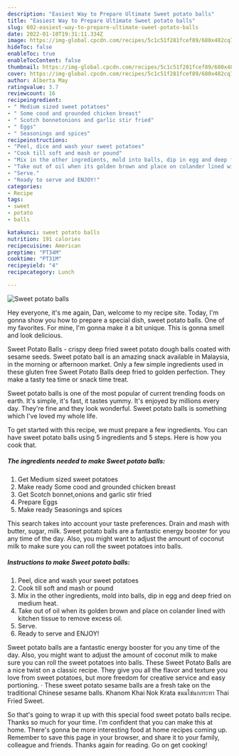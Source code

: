 ```yaml
---
description: "Easiest Way to Prepare Ultimate Sweet potato balls"
title: "Easiest Way to Prepare Ultimate Sweet potato balls"
slug: 602-easiest-way-to-prepare-ultimate-sweet-potato-balls
date: 2022-01-10T19:31:11.334Z
image: https://img-global.cpcdn.com/recipes/5c1c51f281fcef89/680x482cq70/sweet-potato-balls-recipe-main-photo.jpg
hideToc: false
enableToc: true
enableTocContent: false
thumbnail: https://img-global.cpcdn.com/recipes/5c1c51f281fcef89/680x482cq70/sweet-potato-balls-recipe-main-photo.jpg
cover: https://img-global.cpcdn.com/recipes/5c1c51f281fcef89/680x482cq70/sweet-potato-balls-recipe-main-photo.jpg
author: Alberta May
ratingvalue: 3.7
reviewcount: 16
recipeingredient:
- " Medium sized sweet potatoes"
- " Some cood and grounded chicken breast"
- " Scotch bonnetonions and garlic stir fried"
- " Eggs"
- " Seasonings and spices"
recipeinstructions:
- "Peel, dice and wash your sweet potatoes"
- "Cook till soft and mash or pound"
- "Mix in the other ingredients, mold into balls, dip in egg and deep fried on medium heat."
- "Take out of oil when its golden brown and place on colander lined with kitchen tissue to remove excess oil."
- "Serve."
- "Ready to serve and ENJOY!"
categories:
- Recipe
tags:
- sweet
- potato
- balls

katakunci: sweet potato balls 
nutrition: 191 calories
recipecuisine: American
preptime: "PT34M"
cooktime: "PT31M"
recipeyield: "4"
recipecategory: Lunch

---
```



![Sweet potato balls](https://img-global.cpcdn.com/recipes/5c1c51f281fcef89/680x482cq70/sweet-potato-balls-recipe-main-photo.jpg)

Hey everyone, it's me again, Dan, welcome to my recipe site. Today, I'm gonna show you how to prepare a special dish, sweet potato balls. One of my favorites. For mine, I'm gonna make it a bit unique. This is gonna smell and look delicious.

Sweet Potato Balls - crispy deep fried sweet potato dough balls coated with sesame seeds. Sweet potato ball is an amazing snack available in Malaysia, in the morning or afternoon market. Only a few simple ingredients used in these gluten free Sweet Potato Balls deep fried to golden perfection. They make a tasty tea time or snack time treat.

Sweet potato balls is one of the most popular of current trending foods on earth. It's simple, it's fast, it tastes yummy. It's enjoyed by millions every day. They're fine and they look wonderful. Sweet potato balls is something which I've loved my whole life.


To get started with this recipe, we must prepare a few ingredients. You can have sweet potato balls using 5 ingredients and 5 steps. Here is how you cook that.

<!--inarticleads1-->

##### The ingredients needed to make Sweet potato balls:

1. Get  Medium sized sweet potatoes
1. Make ready  Some cood and grounded chicken breast
1. Get  Scotch bonnet,onions and garlic stir fried
1. Prepare  Eggs
1. Make ready  Seasonings and spices


This search takes into account your taste preferences. Drain and mash with butter, sugar, milk. Sweet potato balls are a fantastic energy booster for you any time of the day. Also, you might want to adjust the amount of coconut milk to make sure you can roll the sweet potatoes into balls. 

<!--inarticleads2-->

##### Instructions to make Sweet potato balls:

1. Peel, dice and wash your sweet potatoes
1. Cook till soft and mash or pound
1. Mix in the other ingredients, mold into balls, dip in egg and deep fried on medium heat.
1. Take out of oil when its golden brown and place on colander lined with kitchen tissue to remove excess oil.
1. Serve.
1. Ready to serve and ENJOY!

Sweet potato balls are a fantastic energy booster for you any time of the day. Also, you might want to adjust the amount of coconut milk to make sure you can roll the sweet potatoes into balls. These Sweet Potato Balls are a nice twist on a classic recipe. They give you all the flavor and texture you love from sweet potatoes, but more freedom for creative service and easy portioning. · These sweet potato sesame balls are a fresh take on the traditional Chinese sesame balls. Khanom Khai Nok Krata ขนมไข่นกกระทา Thai Fried Sweet. 

So that's going to wrap it up with this special food sweet potato balls recipe. Thanks so much for your time. I'm confident that you can make this at home. There's gonna be more interesting food at home recipes coming up. Remember to save this page in your browser, and share it to your family, colleague and friends. Thanks again for reading. Go on get cooking!
